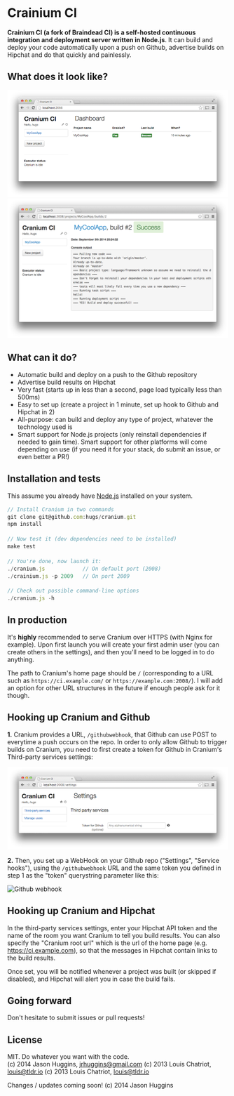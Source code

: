 Crainium CI
============

**Crainium CI (a fork of Braindead CI) is a self-hosted continuous integration and deployment
server written in Node.js**. It can build and deploy your code
automatically upon a push on Github, advertise builds on Hipchat and do that quickly and painlessly.

## What does it look like?
<img src="assets/img/dashboard.png" alt="Dashboard">

<img src="assets/img/build-2.png" alt="Build status">

## What can it do?
* Automatic build and deploy on a push to the Github repository
* Advertise build results on Hipchat
* Very fast (starts up in less than a second, page load typically less than 500ms)
* Easy to set up (create a project in 1 minute, set up hook to Github and Hipchat in 2)
* All-purpose: can build and deploy any type of project, whatever the technology used
  is
* Smart support for Node.js projects (only reinstall dependencies if
  needed to gain time). Smart support for other platforms will come
depending on use (if you need it for your stack, do submit an issue, or even better a PR!)


## Installation and tests
This assume you already have <a href="http://nodejs.org/" target="_blank">Node.js</a> installed on your system.

```javascript
// Install Cranium in two commands
git clone git@github.com:hugs/cranium.git
npm install

// Now test it (dev dependencies need to be installed)
make test

// You're done, now launch it:
./cranium.js            // On default port (2008)
./crainium.js -p 2009   // On port 2009

// Check out possible command-line options
./cranium.js -h
```


## In production
It's **highly** recommended to serve Cranium over HTTPS (with Nginx for example). Upon first launch you will create your first admin user (you can create others in the settings), and then you'll need to be logged in to do anything.

The path to Cranium's home page should be `/` (corresponding to a URL such as `https://ci.example.com/` or `https://example.com:2008/`). I will add an option for other URL structures in the future if enough people ask for it though.


## Hooking up Cranium and Github
**1.** Cranium provides a URL, `/githubwebhook`, that Github can use POST to everytime a push occurs on the repo. In order to only allow Github to trigger builds on Cranium, you need to first create a token for Github in Cranium's Third-party services settings:

<img src="assets/img/githubwebhook.png" alt="Github token">

**2.** Then, you set up a WebHook on your Github repo ("Settings", "Service hooks"), using the `/githubwebhook` URL and the same token you defined in step 1 as the "token" querystring parameter like this:

<img src="http://i.imgur.com/FcVbiTw.png" alt="Github webhook">



## Hooking up Cranium and Hipchat
In the third-party services settings, enter your Hipchat API token and the name of the room you want Cranium to tell you build results. You can also specify the "Cranium root url" which is the url of the home page (e.g. https://ci.example.com), so that the messages in Hipchat contain links to the build results.

Once set, you will be notified whenever a project was built (or skipped if disabled), and Hipchat will alert you in case the build fails.


## Going forward
Don't hesitate to submit issues or pull requests!


## License
MIT. Do whatever you want with the code.  
(c) 2014 Jason Huggins, jrhuggins@gmail.com
(c) 2013 Louis Chatriot, louis@tldr.io
(c) 2013 Louis Chatriot, louis@tldr.io

Changes / updates coming soon!
(c) 2014 Jason Huggins
